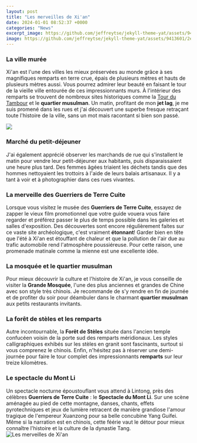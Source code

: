 ```yaml
---
layout: post
title: "Les merveilles de Xi'an"
date: 2024-01-01 08:52:37 +0000
categories: "News"
excerpt_image: https://github.com/jeffreytse/jekyll-theme-yat/assets/9413601/2ed22d49-90b1-4f7e-8e8f-b77b21dee505
image: https://github.com/jeffreytse/jekyll-theme-yat/assets/9413601/2ed22d49-90b1-4f7e-8e8f-b77b21dee505
---
```


### La ville murée
Xi'an est l'une des villes les mieux préservées au monde grâce à ses magnifiques remparts en terre crue, épais de plusieurs mètres et hauts de plusieurs mètres aussi. Vous pourrez admirer leur beauté en faisant le tour de la vieille ville entourée de ces impressionnants murs. À l'intérieur des remparts se trouvent de nombreux sites historiques comme la [Tour du Tambour](https://logurl.github.io/2024-01-03-u4ece-u6845-u6746-u5c71-u77ad-u671b-u5168-u666f/) et le **quartier musulman**. Un matin, profitant de mon **jet lag**, je me suis promené dans les rues et j'ai découvert une superbe fresque retraçant toute l'histoire de la ville, sans un mot mais racontant si bien son passé. 

![](https://github.com/jeffreytse/jekyll-theme-yat/assets/9413601/2ed22d49-90b1-4f7e-8e8f-b77b21dee505)
### Marché du petit-déjeuner
J'ai également apprécié observer les marchands de rue qui s'installent le matin pour vendre leur petit-déjeuner aux habitants, puis disparaissaient une heure plus tard. Des femmes âgées triaient les déchets tandis que des hommes nettoyaient les trottoirs à l'aide de leurs balais artisanaux. Il y a tant à voir et à photographier dans ces rues vivantes.
### La merveille des Guerriers de Terre Cuite
Lorsque vous visitez le musée des **Guerriers de Terre Cuite**, essayez de zapper le vieux film promotionnel que votre guide vouera vous faire regarder et préférez passer le plus de temps possible dans les galeries et salles d'exposition. Des découvertes sont encore régulièrement faites sur ce vaste site archéologique, c'est vraiment **étonnant**! Garder bien en tête que l'été à Xi'an est étouffant de chaleur et que la pollution de l'air due au trafic automobile rend l'atmosphère poussiéreuse. Pour cette raison, une promenade matinale comme la mienne est une excellente idée.
### La mosquée et le quartier musulman 
Pour mieux découvrir la culture et l'histoire de Xi'an, je vous conseille de visiter la **Grande Mosquée**, l'une des plus anciennes et grandes de Chine avec son style très chinois. Je recommande de s'y rendre en fin de journée et de profiter du soir pour déambuler dans le charmant **quartier musulman** aux petits restaurants invitants. 
### La forêt de stèles et les remparts 
Autre incontournable, la **Forêt de Stèles** située dans l'ancien temple confucéen voisin de la porte sud des remparts méridionaux. Les styles calligraphiques exhibés sur les stèles en granit sont fascinants, surtout si vous comprenez le chinois. Enfin, n'hésitez pas à réserver une demi-journée pour faire le tour complet des impressionnants **remparts** sur leur treize kilomètres.
### Le spectacle du Mont Li 
Un spectacle nocturne époustouflant vous attend à Lintong, près des célèbres **Guerriers de Terre Cuite** : le **Spectacle du Mont Li**. Sur une scène aménagée au pied de cette montagne, danses, chants, effets pyrotechniques et jeux de lumière retracent de manière grandiose l'amour tragique de l'empereur Xuanzong pour sa belle concubine Yang Guifei. Même si la narration est en chinois, cette féérie vaut le détour pour mieux connaître l'histoire et la culture de la dynastie Tang.
![Les merveilles de Xi'an](https://github.com/jeffreytse/jekyll-theme-yat/assets/9413601/2ed22d49-90b1-4f7e-8e8f-b77b21dee505)